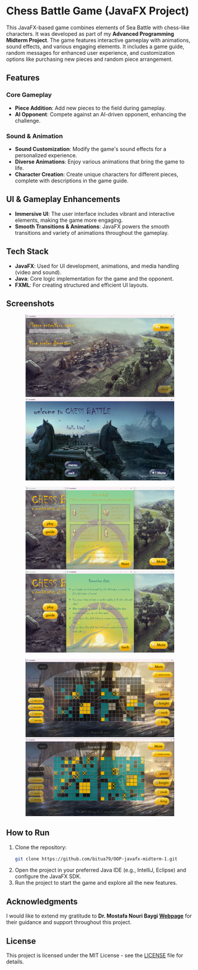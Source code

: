 
# Chess Battle Game (JavaFX Project)

This JavaFX-based game combines elements of Sea Battle with chess-like characters. It was developed as part of my **Advanced Programming Midterm Project**. The game features interactive gameplay with animations, sound effects, and various engaging elements. It includes a game guide, random messages for enhanced user experience, and customization options like purchasing new pieces and random piece arrangement.

## Features
### Core Gameplay
- **Piece Addition**: Add new pieces to the field during gameplay.
- **AI Opponent**: Compete against an AI-driven opponent, enhancing the challenge.

### Sound & Animation
- **Sound Customization**: Modify the game's sound effects for a personalized experience.
- **Diverse Animations**: Enjoy various animations that bring the game to life.
- **Character Creation**: Create unique characters for different pieces, complete with descriptions in the game guide.

## UI & Gameplay Enhancements
- **Immersive UI**: The user interface includes vibrant and interactive elements, making the game more engaging.
- **Smooth Transitions & Animations**: JavaFX powers the smooth transitions and variety of animations throughout the gameplay.

## Tech Stack
- **JavaFX**: Used for UI development, animations, and media handling (video and sound).
- **Java**: Core logic implementation for the game and the opponent.
- **FXML**: For creating structured and efficient UI layouts.

## Screenshots
<p align="center">
   <img src="screenshots/menu.png" alt="Menu Screenshot" width="400"/>
   <img src="screenshots/welcome.png" alt="Welcome Screenshot" width="400"/>
</p>

<p align="center">
   <img src="screenshots/guide1.png" alt="Guide1 Screenshot" width="400"/>
   <img src="screenshots/guide2.png" alt="Guide2 Screenshot" width="400"/>
</p>

<p align="center">
   <img src="screenshots/game1.png" alt="Guide1 Screenshot" width="400"/>
   <img src="screenshots/game2.png" alt="Guide2 Screenshot" width="400"/>
</p>

## How to Run
1. Clone the repository:
   ```bash
   git clone https://github.com/bitua79/OOP-javafx-midterm-1.git
   ```
2. Open the project in your preferred Java IDE (e.g., IntelliJ, Eclipse) and configure the JavaFX SDK.
3. Run the project to start the game and explore all the new features.

## Acknowledgments
I would like to extend my gratitude to **Dr. Mostafa Nouri Baygi [Webpage](http://prof.um.ac.ir/nouribaygi)** for their guidance and support throughout this project.

## License
This project is licensed under the MIT License - see the [LICENSE](LICENSE) file for details.
